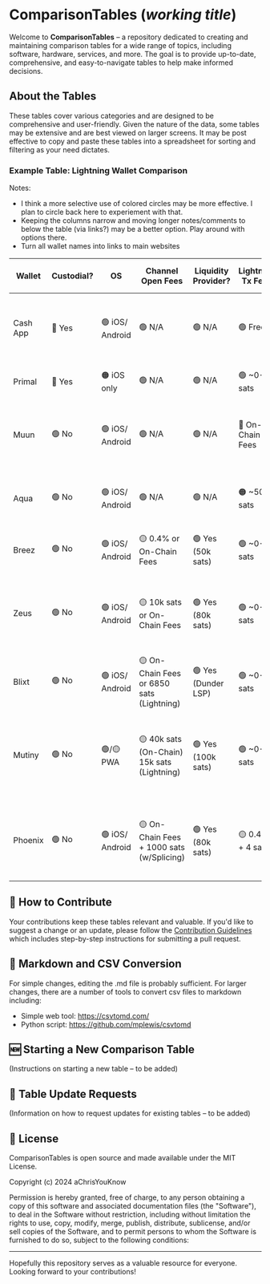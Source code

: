 # ComparisonTables (*working title*)

Welcome to **ComparisonTables** – a repository dedicated to creating and maintaining comparison tables for a wide range of topics, including software, hardware, services, and more. The goal is to provide up-to-date, comprehensive, and easy-to-navigate tables to help make informed decisions.

## About the Tables

These tables cover various categories and are designed to be comprehensive and user-friendly. Given the nature of the data, some tables may be extensive and are best viewed on larger screens. It may be post effective to copy and paste these tables into a spreadsheet for sorting and filtering as your need dictates. 

### Example Table: Lightning Wallet Comparison 
  Notes:
  - I think a more selective use of colored circles may be more effective. I plan to circle back here to experiement with that. 
  - Keeping the columns narrow and moving longer notes/comments to below the table (via links?) may be a better option. Play around with options there.
  - Turn all wallet names into links to main websites

Wallet   |  Custodial?  |  OS               |  Channel Open Fees                           |  Liquidity Provider?  |  Lightning Tx Fees  |  Open Source  |  Notes / Trade Offs
----------|--------------|-------------------|----------------------------------------------|-----------------------|---------------------|---------------|----------------------------------------------
Cash App  |  🔴 Yes       |  🟢 iOS/ Android  |  🟢 N/A                                       |  🟢 N/A                |  🟢 Free             |  🟠 No         |  🟠 Full KYC, 🟠 not available in all states
Primal    |  🔴 Yes       |  🟠 iOS only            |  🟢 N/A                                       |  🟢 N/A                |  🟢 ~0-5 sats        |  🟢 Yes        |  🟠 Paired with Nostr Client
Muun      |  🟢 No        |  🟢 iOS/ Android  |  🟢 N/A                                       |  🟢 N/A                |  🔴 On-Chain Fees    |  🟢 Yes        |  🟡 Stores Bitcoin On-Chain, 🟢 Easy to use
Aqua      |  🟢 No        |  🟢 iOS/ Android  |  🟢 N/A                                       |  🟢 N/A                |  🟠 ~500 sats        |  🟠 No         |  🟡 Stores Bitcoin on Liquid and can be slow
Breez     |  🟢 No        |  🟢 iOS/ Android  |  🟡 0.4% or On-Chain Fees                     |  🟢 Yes (50k sats)     |  🟢 ~0-5 sats        |  🟢 Yes        |  🟡 Uses Greenlight (Less Stable?)
Zeus      |  🟢 No        |  🟢 iOS/ Android  |  🟡 10k sats or On-Chain Fees                 |  🟢 Yes (80k sats)     |  🟢 ~0-2 sats        |  🟢 Yes        |  🟡 Slow to Open / Load, 🟢 Non-custodial lightning address
Blixt     |  🟢 No        |  🟢 iOS/ Android  |  🟡 On-Chain Fees or 6850 sats (Lightning)    |  🟢 Yes (Dunder LSP)   |  🟢 ~0-5 sats        |  🟢 Yes        |  🟡 Lightning Channel Open Still Buggy
Mutiny    |  🟢 No        |  🟢/🟡 PWA          |  🟡 40k sats (On-Chain) 15k sats (Lightning)  |  🟢 Yes (100k sats)    |  🟢 ~0-5 sats        |  🟢 Yes        |  🟡 App Must be Open to Send / Receive, 🟢 Nostr Wallet Auth
Phoenix   |  🟢 No        |  🟢 iOS/ Android  |  🟡 On-Chain Fees + 1000 sats (w/Splicing)  |  🟢 Yes (80k sats)     |  🟡 0.4 % + 4 sat  |  🟢 Yes        |  🟡 Slightly Higher Lightning Tx Fees, 🟢 Fast and reliable

## 🤝 How to Contribute

Your contributions keep these tables relevant and valuable. If you'd like to suggest a change or an update, please follow the [Contribution Guidelines](CONTRIBUTION.md) which includes step-by-step instructions for submitting a pull request.

## 🔄 Markdown and CSV Conversion

For simple changes, editing the .md file is probably sufficient. For larger changes, there are a number of tools to convert csv files to markdown including:
  - Simple web tool: https://csvtomd.com/
  - Python script: https://github.com/mplewis/csvtomd

## 🆕 Starting a New Comparison Table

(Instructions on starting a new table – to be added)

## 📝 Table Update Requests

(Information on how to request updates for existing tables – to be added)

## 📜 License

ComparisonTables is open source and made available under the MIT License.

Copyright (c) 2024 aChrisYouKnow

Permission is hereby granted, free of charge, to any person obtaining a copy
of this software and associated documentation files (the "Software"), to deal
in the Software without restriction, including without limitation the rights
to use, copy, modify, merge, publish, distribute, sublicense, and/or sell
copies of the Software, and to permit persons to whom the Software is
furnished to do so, subject to the following conditions:

---

Hopefully this repository serves as a valuable resource for everyone. Looking forward to your contributions!




